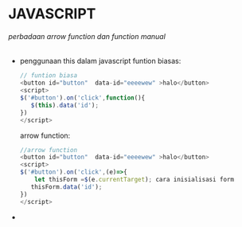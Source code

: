 # JAVASCRIPT

###### perbadaan arrow function dan function manual

* penggunaan this dalam javascript
  funtion biasas:

  ```javascript
  // funtion biasa
  <button id="button"  data-id="eeeewew" >halo</button>
  <script>
  $('#button').on('click',function(){
     $(this).data('id');
  })
  </script>
  ```
  arrow function:

  ```javascript
  //arrow function
  <button id="button"  data-id="eeeewew" >halo</button>
  <script>
  $('#button').on('click',(e)=>{
      let thisForm =$(e.currentTarget); cara inisialisasi form
     thisForm.data('id');
  })
  </script>

  ```
*
